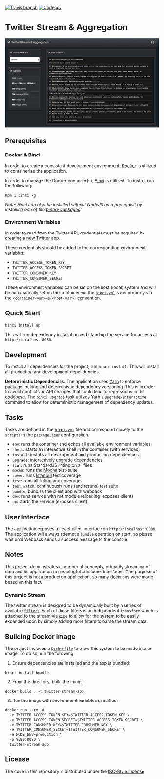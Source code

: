 [![Travis branch](https://img.shields.io/travis/Fluidbyte/twitter-stream-aggregator/master.svg)](https://travis-ci.org/Fluidbyte/twitter-stream-aggregator/)
[![Codecov](https://img.shields.io/codecov/c/github/Fluidbyte/twitter-stream-aggregator.svg)](https://codecov.io/gh/Fluidbyte/twitter-stream-aggregator)

# Twitter Stream & Aggregation

![Screenshot](./screenshot.png)

## Prerequisites

### Docker & Binci

In order to create a consistent development environment, [Docker](https://www.docker.com) is utilized to containerize the application.

In order to manage the Docker container(s), [Binci](https://github.com/binci/binci) is utilized. To install, run the following:

```
npm i binci -g
```

_Note: Binci can also be installed without NodeJS as a prerequisit by installing one of the [binary packages](https://github.com/binci/binci#binaries)._

### Environment Variables

In order to read from the Twitter API, credentials must be acquired by [creating a new Twitter app](https://apps.twitter.com/).

These credentials should be added to the corresponding environment variables:

- `TWITTER_ACCESS_TOKEN_KEY`
- `TWITTER_ACCESS_TOKEN_SECRET`
- `TWITTER_CONSUMER_KEY`
- `TWITTER_CONSUMER_SECRET`

These environment variables can be set on the host (local) system and will be automatically set on the container via the [`binci.yml`](./binci.yml)'s `env` property via the `<container-var>=${<host-var>}` convention.

## Quick Start

```
binci install up
```

This will run dependency installation and stand up the service for access at `http://localhost:8080`.

## Development

To install all dependencies for the project, run `binci install`. This will install all production and development dependencies.

**Deterministic Dependencies**: The application uses [Yarn](https://yarnpkg.com/en/) to enforce package locking and deterministic dependency versioning. This is in order to avoid conflicts or API changes that could lead to regressions in the codebase. The `binci upgrade` task utilizes Yarn's [`upgrade-interactive`](https://yarnpkg.com/en/docs/cli/upgrade-interactive) command to allow for deterministic management of dependency updates.

## Tasks

Tasks are defined in the [`binci.yml`](binci.yml) file and correspond closely to the `scripts` in the [`package.json`](package.json) configuration.

- `env`: runs the container and echos all available environment variables
- `shell`: starts an interactive shell in the container (with services)
- `install`: installs all development and production dependencies
- `upgrade`: interactively upgrade dependencies
- `lint`: runs [StandardJS](https://standardjs.com/) linting on all files
- `mocha`: runs the [Mocha](https://mochajs.org/) test-suite
- `cover`: runs [Istanbul](https://istanbul.js.org/) test coverage
- `test`: runs all linting and coverage
- `test:watch`: continuously runs (and reruns) test suite
- `bundle`: bundles the client app with webpack
- `dev`: runs service with hot module reloading (exposes client)
- `up`: starts the service (exposes client)


## User Interface

The application exposes a React client interface on `http://localhost:8080`. The application will always attempt a `bundle` operation on start, so please wait until Webpack sends a success message to the console.

## Notes

This project demonstrates a number of concepts, primarily streaming of data and its application to meaningful consumer interfaces. The purpose of this project is not a production application, so many decisions were made based on this fact.

### Dynamic Stream

The twitter stream is designed to be dynamically built by a series of available [`filters`](./src/lib/pipe/filters). Each of these filters is an independent `transform` which is attached to the stream via `pipe` to allow for the system to be easily expanded upon by simply adding more filters to parse the stream data.

## Building Docker Image

The project includes a [`Dockerfile`](./Dockerfile) to allow this system to be made into an image. To do so, run the following:

1. Ensure dependencies are installed and the app is bundled: 

```
binci install bundle
```

2. From the directory, build the image: 

```
docker build . -t twitter-stream-app
```

3. Run the image with environment variables specified:

```
docker run --rm -d 
  -e TWITTER_ACCESS_TOKEN_KEY=$TWITTER_ACCESS_TOKEN_KEY \
  -e TWITTER_ACCESS_TOKEN_SECRET=$TWITTER_ACCESS_TOKEN_SECRET \
  -e TWITTER_CONSUMER_KEY=$TWITTER_CONSUMER_KEY \
  -e TWITTER_CONSUMER_SECRET=$TWITTER_CONSUMER_SECRET \ 
  -e NODE_ENV=production \
  -p 8080:8080 \
  twitter-stream-app
```

## License

The code in this repository is distributed under the [ISC-Style License](https://opensource.org/licenses/ISC)
